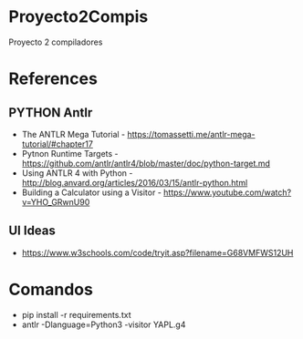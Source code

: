 # Proyecto2Compis
Proyecto 2 compiladores

# References 

## PYTHON Antlr
 - The ANTLR Mega Tutorial - https://tomassetti.me/antlr-mega-tutorial/#chapter17
 - Pytnon Runtime Targets - https://github.com/antlr/antlr4/blob/master/doc/python-target.md
 - Using ANTLR 4 with Python - http://blog.anvard.org/articles/2016/03/15/antlr-python.html
 - Building a Calculator using a Visitor - https://www.youtube.com/watch?v=YHO_GRwnU90

## UI Ideas
 - https://www.w3schools.com/code/tryit.asp?filename=G68VMFWS12UH

 # Comandos
 -  pip install -r requirements.txt
 -  antlr -Dlanguage=Python3 -visitor YAPL.g4
 
